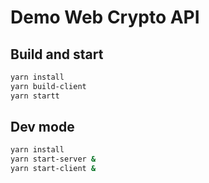 # Demo Web Crypto API

## Build and start

```sh
yarn install
yarn build-client
yarn startt
```

## Dev mode

```sh
yarn install
yarn start-server &
yarn start-client &
```